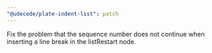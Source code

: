```yaml
---
"@udecode/plate-indent-list": patch
---
```


Fix the problem that the sequence number does not continue when inserting a line break in the listRestart node.
